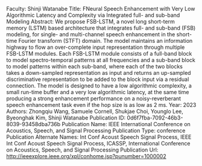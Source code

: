 Faculty: Shinji Watanabe
Title: FNeural Speech Enhancement with Very Low Algorithmic Latency and Complexity via Integrated full- and sub-band Modeling
Abstract: We propose FSB-LSTM, a novel long short-term memory (LSTM) based architecture that integrates full- and sub-band (FSB) modeling, for single- and multi-channel speech enhancement in the short-time Fourier transform (STFT) domain. The model maintains an information highway to flow an over-complete input representation through multiple FSB-LSTM modules. Each FSB-LSTM module consists of a full-band block to model spectro-temporal patterns at all frequencies and a sub-band block to model patterns within each sub-band, where each of the two blocks takes a down-sampled representation as input and returns an up-sampled discriminative representation to be added to the block input via a residual connection. The model is designed to have a low algorithmic complexity, a small run-time buffer and a very low algorithmic latency, at the same time producing a strong enhancement performance on a noisy-reverberant speech enhancement task even if the hop size is as low as 2 ms.
Year: 2023
Authors: Zhongqiu Wang, Samuele Cornell, Shukjae Choi, Younglo Lee, Byeonghak Kim, Shinji Watanabe
Publication ID: 0d6f7fba-7092-46b3-8039-93458dba736b
Publication Name: IEEE International Conference on Acoustics, Speech, and Signal Processing
Publication Type: conference
Publication Alternate Names: Int Conf Acoust Speech Signal Process, IEEE Int Conf Acoust Speech Signal Process, ICASSP, International Conference on Acoustics, Speech, and Signal Processing
Publication Url: http://ieeexplore.ieee.org/xpl/conhome.jsp?punumber=1000002
